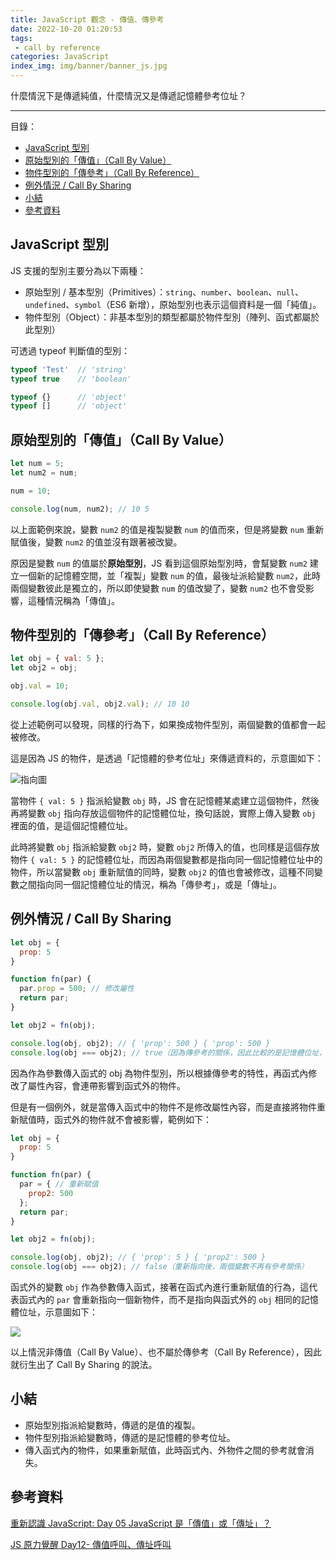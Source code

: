 ```yaml
---
title: JavaScript 觀念 - 傳值、傳參考
date: 2022-10-20 01:20:53
tags:
 - call by reference
categories: JavaScript
index_img: img/banner/banner_js.jpg
---
```


什麼情況下是傳遞純值，什麼情況又是傳遞記憶體參考位址？

<!--more-->

---
<div class="toc">
<p class="toc-title">目錄：</p>

- [JavaScript 型別](#JavaScript-型別)
- [原始型別的「傳值」（Call By Value）](#原始型別的「傳值」（Call-By-Value）)
- [物件型別的「傳參考」（Call By Reference）](物件型別的「傳參考」（Call-By-Reference）)
- [例外情況 / Call By Sharing](#例外情況-/-Call-By-Sharing)
- [小結](#小結)
- [參考資料](#參考資料)
</div>

## JavaScript 型別
JS 支援的型別主要分為以下兩種：
- 原始型別 / 基本型別（Primitives）：`string`、`number`、`boolean`、`null`、`undefined`、`symbol`（ES6 新增），原始型別也表示這個資料是一個「純值」。
- 物件型別（Object）：非基本型別的類型都屬於物件型別（陣列、函式都屬於此型別）

可透過 typeof 判斷值的型別：
```js
typeof 'Test'  // 'string'
typeof true    // 'boolean'

typeof {}      // 'object'
typeof []      // 'object'
```
## 原始型別的「傳值」（Call By Value）
```js
let num = 5;
let num2 = num;

num = 10;

console.log(num, num2); // 10 5
```
以上面範例來說，變數 `num2` 的值是複製變數 `num` 的值而來，但是將變數 `num` 重新賦值後，變數 `num2` 的值並沒有跟著被改變。

原因是變數 `num` 的值屬於**原始型別**，JS 看到這個原始型別時，會幫變數 `num2` 建立一個新的記憶體空間，並「複製」變數 `num` 的值，最後址派給變數 `num2`，此時兩個變數彼此是獨立的，所以即使變數 `num` 的值改變了，變數 `num2` 也不會受影響，這種情況稱為「傳值」。

## 物件型別的「傳參考」（Call By Reference）
```js
let obj = { val: 5 };
let obj2 = obj;

obj.val = 10;

console.log(obj.val, obj2.val); // 10 10
```
從上述範例可以發現，同樣的行為下，如果換成物件型別，兩個變數的值都會一起被修改。

這是因為 JS 的物件，是透過「記憶體的參考位址」來傳遞資料的，示意圖如下：

![指向圖](https://i.imgur.com/JcXKYmw.png)

當物件 `{ val: 5 }` 指派給變數 `obj` 時，JS 會在記憶體某處建立這個物件，然後再將變數 `obj` 指向存放這個物件的記憶體位址，換句話說，實際上傳入變數 `obj` 裡面的值，是這個記憶體位址。

此時將變數 `obj` 指派給變數 `obj2` 時，變數 `obj2` 所傳入的值，也同樣是這個存放物件 `{ val: 5 }` 的記憶體位址，而因為兩個變數都是指向同一個記憶體位址中的物件，所以當變數 `obj` 重新賦值的同時，變數 `obj2` 的值也會被修改，這種不同變數之間指向同一個記憶體位址的情況，稱為「傳參考」，或是「傳址」。

## 例外情況 / Call By Sharing

```js
let obj = {
  prop: 5
}

function fn(par) {
  par.prop = 500; // 修改屬性
  return par;
}

let obj2 = fn(obj);

console.log(obj, obj2); // { 'prop': 500 } { 'prop': 500 }
console.log(obj === obj2); // true（因為傳參考的關係，因此比較的是記憶體位址，並非存放於記憶體位址中的值）
```
因為作為參數傳入函式的 obj 為物件型別，所以根據傳參考的特性，再函式內修改了屬性內容，會連帶影響到函式外的物件。

但是有一個例外，就是當傳入函式中的物件不是修改屬性內容，而是直接將物件重新賦值時，函式外的物件就不會被影響，範例如下：

```js
let obj = {
  prop: 5
}

function fn(par) {
  par = { // 重新賦值
    prop2: 500
  };
  return par;
}

let obj2 = fn(obj);

console.log(obj, obj2); // { 'prop': 5 } { 'prop2': 500 }
console.log(obj === obj2); // false（重新指向後，兩個變數不再有參考關係）
```
函式外的變數 `obj` 作為參數傳入函式，接著在函式內進行重新賦值的行為，這代表函式內的 `par` 會重新指向一個新物件，而不是指向與函式外的 `obj` 相同的記憶體位址，示意圖如下：

![](https://i.imgur.com/pZvGtHV.png)


以上情況非傳值（Call By Value）、也不屬於傳參考（Call By Reference），因此就衍生出了 Call By Sharing 的說法。

## 小結

- 原始型別指派給變數時，傳遞的是值的複製。
- 物件型別指派給變數時，傳遞的是記憶體的參考位址。
- 傳入函式內的物件，如果重新賦值，此時函式內、外物件之間的參考就會消失。


## 參考資料

[重新認識 JavaScript: Day 05 JavaScript 是「傳值」或「傳址」？](https://ithelp.ithome.com.tw/articles/10191057)

[JS 原力覺醒 Day12- 傳值呼叫、傳址呼叫](https://ithelp.ithome.com.tw/articles/10221506)

